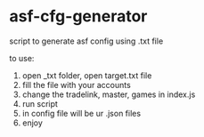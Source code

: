 # asf-cfg-generator
script to generate asf config using .txt file

to use:
1. open _txt folder, open target.txt file
2. fill the file with your accounts
3. change the tradelink, master, games in index.js
4. run script
5. in config file will be ur .json files
6. enjoy

